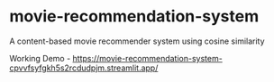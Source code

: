 # movie-recommendation-system
A content-based movie recommender system using cosine similarity

Working Demo - https://movie-recommendation-system-cpvvfsyfgkh5s2rcdudpjm.streamlit.app/
